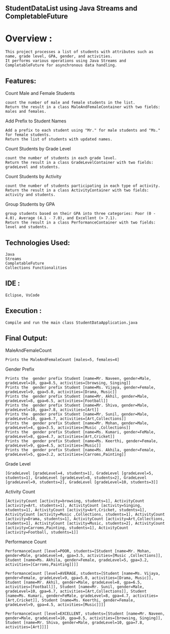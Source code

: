 ## StudentDataList using Java Streams and CompletableFuture

# Overview :

	This project processes a list of students with attributes such as name, grade level, GPA, gender, and activities. 
	It performs various operations using Java Streams and CompletableFuture for asynchronous data handling.

## Features: 

 Count Male and Female Students

	count the number of male and female students in the list.
	Return the result in a class MaleAndFemaleContainer with two fields: males and females.

 Add Prefix to Student Names

	Add a prefix to each student using "Mr." for male students and "Ms." for female students.
	Return the list of students with updated names.

 Count Students by Grade Level

	count the number of students in each grade level.
	Return the result in a class GradeLevelContainer with two fields: gradeLevel and students.

 Count Students by Activity

	count the number of students participating in each type of activity.
	Return the result in a class ActivityContainer with two fields: activity and students.

 Group Students by GPA

	group students based on their GPA into three categories: Poor (0 - 4.0), Average (4.1 - 7.0), and Excellent (> 7.1).
	Return the result in a class PerformanceContainer with two fields: level and students.

## Technologies Used:
	Java
	Streams
	CompletableFuture
	Collections Functionalities

## IDE :

	Eclipse, VsCode

## Execution :

	Compile and run the main class StudentDataApplication.java


## Final Output:

MaleAndFemaleCount

	Prints the MaleAndFemaleCount [males=5, females=4]

Gender Prefix

	Prints the  gender prefix Student [name=Mr. Naveen, gender=Male, gradeLevel=10, gpa=8.5, activities=[browsing, Singing]]
	Prints the  gender prefix Student [name=Ms. Vijaya, gender=Female, gradeLevel=9, gpa=5.0, activities=[Drama, Music]]
	Prints the  gender prefix Student [name=Mr. Akhil, gender=Male, gradeLevel=8, gpa=6.5, activities=[Football]]
	Prints the  gender prefix Student [name=Mr. Shiva, gender=Male, gradeLevel=10, gpa=7.8, activities=[Art]]
	Prints the  gender prefix Student [name=Mr. Sunil, gender=Male, gradeLevel=10, gpa=6.7, activities=[Art,Collections]]
	Prints the  gender prefix Student [name=Mr. Mohan, gender=Male, gradeLevel=4, gpa=3.5, activities=[Music ,Collections]]
	Prints the  gender prefix Student [name=Ms. Kumari, gender=FeMale, gradeLevel=8, gpa=4.7, activities=[Art,Cricket]]
	Prints the  gender prefix Student [name=Ms. Keerthi, gender=Female, gradeLevel=9, gpa=4.5, activities=[Music]]
	Prints the  gender prefix Student [name=Ms. Akhila, gender=Female, gradeLevel=5, gpa=3.2, activities=[Carroms,Painting]]

Grade Level

	[GradeLevel [gradeLevel=4, students=1], GradeLevel [gradeLevel=5, students=1], GradeLevel [gradeLevel=8, students=2], GradeLevel [gradeLevel=9, students=2], GradeLevel [gradeLevel=10, students=3]]

Activity Count

	[ActivityCount [activity=browsing, students=1], ActivityCount [activity=Art, students=1], ActivityCount [activity=Singing, students=1], ActivityCount [activity=Art,Cricket, students=1], ActivityCount [activity=Music ,Collections, students=1], ActivityCount [activity=Drama, students=1], ActivityCount [activity=Art,Collections, students=1], ActivityCount [activity=Music, students=2], ActivityCount [activity=Carroms,Painting, students=1], ActivityCount [activity=Football, students=1]]

Performance Count

	PerformanceCount [level=POOR, students=[Student [name=Mr. Mohan, gender=Male, gradeLevel=4, gpa=3.5, activities=[Music ,Collections]], Student [name=Ms. Akhila, gender=Female, gradeLevel=5, gpa=3.2, activities=[Carroms,Painting]]]]

	PerformanceCount [level=AVERAGE, students=[Student [name=Ms. Vijaya, gender=Female, gradeLevel=9, gpa=5.0, activities=[Drama, Music]], Student [name=Mr. Akhil, gender=Male, gradeLevel=8, gpa=6.5, activities=[Football]], Student [name=Mr. Sunil, gender=Male, gradeLevel=10, gpa=6.7, activities=[Art,Collections]], Student [name=Ms. Kumari, gender=FeMale, gradeLevel=8, gpa=4.7, activities=[Art,Cricket]], Student [name=Ms. Keerthi, gender=Female, gradeLevel=9, gpa=4.5, activities=[Music]]]]

	PerformanceCount [level=EXCELLENT, students=[Student [name=Mr. Naveen, gender=Male, gradeLevel=10, gpa=8.5, activities=[browsing, Singing]], Student [name=Mr. Shiva, gender=Male, gradeLevel=10, gpa=7.8, activities=[Art]]]]
